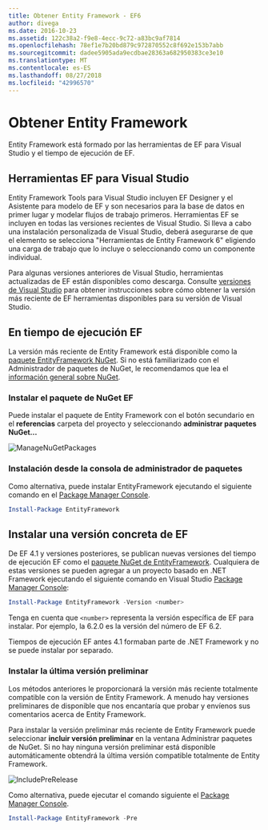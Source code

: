 ```yaml
---
title: Obtener Entity Framework - EF6
author: divega
ms.date: 2016-10-23
ms.assetid: 122c38a2-f9e8-4ecc-9c72-a83bc9af7814
ms.openlocfilehash: 78ef1e7b20bd879c972870552c8f692e153b7abb
ms.sourcegitcommit: dadee5905ada9ecdbae28363a682950383ce3e10
ms.translationtype: MT
ms.contentlocale: es-ES
ms.lasthandoff: 08/27/2018
ms.locfileid: "42996570"
---
```

# <a name="get-entity-framework"></a>Obtener Entity Framework
Entity Framework está formado por las herramientas de EF para Visual Studio y el tiempo de ejecución de EF.

## <a name="ef-tools-for-visual-studio"></a>Herramientas EF para Visual Studio

Entity Framework Tools para Visual Studio incluyen EF Designer y el Asistente para modelo de EF y son necesarios para la base de datos en primer lugar y modelar flujos de trabajo primeros. Herramientas EF se incluyen en todas las versiones recientes de Visual Studio. Si lleva a cabo una instalación personalizada de Visual Studio, deberá asegurarse de que el elemento se selecciona "Herramientas de Entity Framework 6" eligiendo una carga de trabajo que lo incluye o seleccionando como un componente individual.

Para algunas versiones anteriores de Visual Studio, herramientas actualizadas de EF están disponibles como descarga. Consulte [versiones de Visual Studio](~/ef6/what-is-new/visual-studio.md) para obtener instrucciones sobre cómo obtener la versión más reciente de EF herramientas disponibles para su versión de Visual Studio.

## <a name="ef-runtime"></a>En tiempo de ejecución EF

La versión más reciente de Entity Framework está disponible como la [paquete EntityFramework NuGet](http://nuget.org/packages/EntityFramework/). Si no está familiarizado con el Administrador de paquetes de NuGet, le recomendamos que lea el [información general sobre NuGet](https://docs.microsoft.com/nuget/consume-packages/overview-and-workflow).

### <a name="installing-the-ef-nuget-package"></a>Instalar el paquete de NuGet EF

Puede instalar el paquete de Entity Framework con el botón secundario en el **referencias** carpeta del proyecto y seleccionando **administrar paquetes NuGet...**

![ManageNuGetPackages](~/ef6/media/managenugetpackages.png)

### <a name="installing-from-package-manager-console"></a>Instalación desde la consola de administrador de paquetes

Como alternativa, puede instalar EntityFramework ejecutando el siguiente comando en el [Package Manager Console](http://docs.nuget.org/docs/start-here/using-the-package-manager-console).

``` powershell
Install-Package EntityFramework
```

## <a name="installing-a-specific-version-of-ef"></a>Instalar una versión concreta de EF

De EF 4.1 y versiones posteriores, se publican nuevas versiones del tiempo de ejecución EF como el [paquete NuGet de EntityFramework](https://www.nuget.org/packages/EntityFramework/). Cualquiera de estas versiones se pueden agregar a un proyecto basado en .NET Framework ejecutando el siguiente comando en Visual Studio [Package Manager Console](http://docs.nuget.org/docs/start-here/using-the-package-manager-console):

``` powershell
Install-Package EntityFramework -Version <number>
```

Tenga en cuenta que `<number>` representa la versión específica de EF para instalar. Por ejemplo, la 6.2.0 es la versión del número de EF 6.2.   

Tiempos de ejecución EF antes 4.1 formaban parte de .NET Framework y no se puede instalar por separado.

### <a name="installing-the-latest-preview"></a>Instalar la última versión preliminar

Los métodos anteriores le proporcionará la versión más reciente totalmente compatible con la versión de Entity Framework. A menudo hay versiones preliminares de disponible que nos encantaría que probar y envíenos sus comentarios acerca de Entity Framework.

Para instalar la versión preliminar más reciente de Entity Framework puede seleccionar **incluir versión preliminar** en la ventana Administrar paquetes de NuGet. Si no hay ninguna versión preliminar está disponible automáticamente obtendrá la última versión compatible totalmente de Entity Framework.

![IncludePreRelease](~/ef6/media/includeprerelease.png)

Como alternativa, puede ejecutar el comando siguiente el [Package Manager Console](http://docs.nuget.org/docs/start-here/using-the-package-manager-console).

``` powershell
Install-Package EntityFramework -Pre
```
